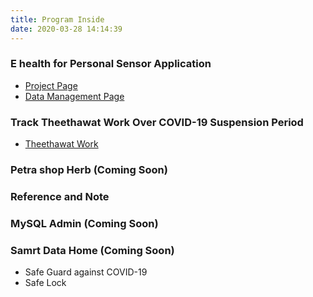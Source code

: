 ```yaml
---
title: Program Inside
date: 2020-03-28 14:14:39
---
```


### E health for Personal Sensor Application

- [Project Page](/2020/03/28/ehealth/)
- [Data Management Page](https://personal-health-connect-aa36c.web.app/)

### Track Theethawat Work Over COVID-19 Suspension Period

- [Theethawat Work](/2020/03/28/suspendcovid/)

### Petra shop Herb (Coming Soon)

### Reference and Note

### MySQL Admin (Coming Soon)

### Samrt Data Home (Coming Soon)

- Safe Guard against COVID-19
- Safe Lock
